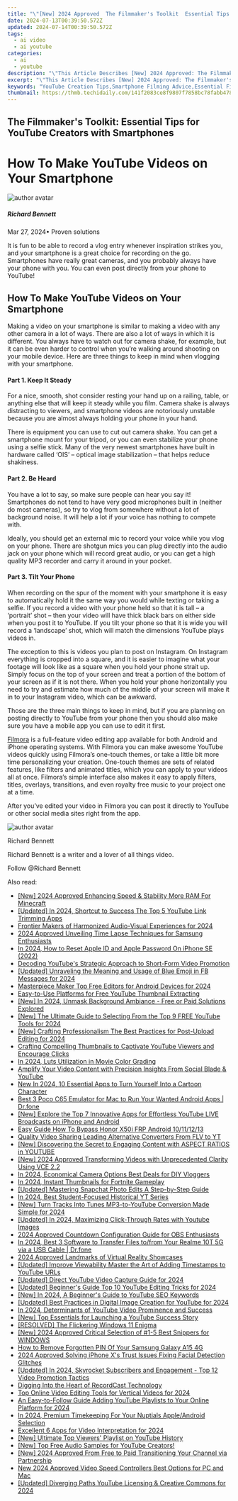 ```yaml
---
title: "\"[New] 2024 Approved  The Filmmaker's Toolkit  Essential Tips for YouTube Creators with Smartphones\""
date: 2024-07-13T00:39:50.572Z
updated: 2024-07-14T00:39:50.572Z
tags:
  - ai video
  - ai youtube
categories:
  - ai
  - youtube
description: "\"This Article Describes [New] 2024 Approved: The Filmmaker's Toolkit: Essential Tips for YouTube Creators with Smartphones\""
excerpt: "\"This Article Describes [New] 2024 Approved: The Filmmaker's Toolkit: Essential Tips for YouTube Creators with Smartphones\""
keywords: "YouTube Creation Tips,Smartphone Filming Advice,Essential Film Tools,Filmmaking on Mobile,Video Production Guide,Smartphone Cinematography,Filmmaker's Techniques"
thumbnail: https://thmb.techidaily.com/141f2083ce8f9807f7858bc78fabb4787ff1855b350de1df5ec61d6fc21bf535.jpg
---
```


## The Filmmaker's Toolkit: Essential Tips for YouTube Creators with Smartphones

# How To Make YouTube Videos on Your Smartphone

![author avatar](https://images.wondershare.com/filmora/article-images/richard-bennett.jpg)

##### Richard Bennett

 Mar 27, 2024• Proven solutions

 It is fun to be able to record a vlog entry whenever inspiration strikes you, and your smartphone is a great choice for recording on the go. Smartphones have really great cameras, and you probably always have your phone with you. You can even post directly from your phone to YouTube!

## How To Make YouTube Videos on Your Smartphone

 Making a video on your smartphone is similar to making a video with any other camera in a lot of ways. There are also a lot of ways in which it is different. You always have to watch out for camera shake, for example, but it can be even harder to control when you’re walking around shooting on your mobile device. Here are three things to keep in mind when vlogging with your smartphone.

#### Part 1\. Keep It Steady

 For a nice, smooth, shot consider resting your hand up on a railing, table, or anything else that will keep it steady while you film. Camera shake is always distracting to viewers, and smartphone videos are notoriously unstable because you are almost always holding your phone in your hand.

 There is equipment you can use to cut out camera shake. You can get a smartphone mount for your tripod, or you can even stabilize your phone using a selfie stick. Many of the very newest smartphones have built in hardware called ‘OIS’ – optical image stabilization – that helps reduce shakiness.

#### Part 2\. Be Heard

 You have a lot to say, so make sure people can hear you say it! Smartphones do not tend to have very good microphones built in (neither do most cameras), so try to vlog from somewhere without a lot of background noise. It will help a lot if your voice has nothing to compete with.

 Ideally, you should get an external mic to record your voice while you vlog on your phone. There are shotgun mics you can plug directly into the audio jack on your phone which will record great audio, or you can get a high quality MP3 recorder and carry it around in your pocket.

#### Part 3\. Tilt Your Phone

 When recording on the spur of the moment with your smartphone it is easy to automatically hold it the same way you would while texting or taking a selfie. If you record a video with your phone held so that it is tall – a ‘portrait’ shot – then your video will have thick black bars on either side when you post it to YouTube. If you tilt your phone so that it is wide you will record a ‘landscape’ shot, which will match the dimensions YouTube plays videos in.

 The exception to this is videos you plan to post on Instagram. On Instagram everything is cropped into a square, and it is easier to imagine what your footage will look like as a square when you hold your phone strait up. Simply focus on the top of your screen and treat a portion of the bottom of your screen as if it is not there. When you hold your phone horizontally you need to try and estimate how much of the middle of your screen will make it in to your Instagram video, which can be awkward.

 Those are the three main things to keep in mind, but if you are planning on posting directly to YouTube from your phone then you should also make sure you have a mobile app you can use to edit it first.

[Filmora](https://tools.techidaily.com/wondershare/filmora/download/) is a full-feature video editing app available for both Android and iPhone operating systems. With Filmora you can make awesome YouTube videos quickly using Filmora’s one-touch themes, or take a little bit more time personalizing your creation. One-touch themes are sets of related features, like filters and animated titles, which you can apply to your videos all at once. Filmora’s simple interface also makes it easy to apply filters, titles, overlays, transitions, and even royalty free music to your project one at a time.

 After you’ve edited your video in Filmora you can post it directly to YouTube or other social media sites right from the app.

![author avatar](https://images.wondershare.com/filmora/article-images/richard-bennett.jpg)

Richard Bennett

Richard Bennett is a writer and a lover of all things video.

Follow @Richard Bennett


<ins class="adsbygoogle"
     style="display:block"
     data-ad-format="autorelaxed"
     data-ad-client="ca-pub-7571918770474297"
     data-ad-slot="1223367746"></ins>



<ins class="adsbygoogle"
     style="display:block"
     data-ad-client="ca-pub-7571918770474297"
     data-ad-slot="8358498916"
     data-ad-format="auto"
     data-full-width-responsive="true"></ins>



<span class="atpl-alsoreadstyle">Also read:</span>
<div><ul>
<li><a href="https://screen-activity-recording.techidaily.com/new-2024-approved-enhancing-speed-and-stability-more-ram-for-minecraft/"><u>[New] 2024 Approved  Enhancing Speed & Stability  More RAM For Minecraft</u></a></li>
<li><a href="https://youtube-zero.techidaily.com/ed-in-2024-shortcut-to-success-the-top-5-youtube-link-trimming-apps/"><u>[Updated] In 2024, Shortcut to Success  The Top 5 YouTube Link Trimming Apps</u></a></li>
<li><a href="https://youtube-zero.techidaily.com/ier-makers-of-harmonized-audio-visual-experiences-for-2024/"><u>Frontier Makers of Harmonized Audio-Visual Experiences for 2024</u></a></li>
<li><a href="https://some-guidance.techidaily.com/2024-approved-unveiling-time-lapse-techniques-for-samsung-enthusiasts/"><u>2024 Approved  Unveiling Time Lapse Techniques for Samsung Enthusiasts</u></a></li>
<li><a href="https://apple-account.techidaily.com/in-2024-how-to-reset-apple-id-and-apple-password-on-iphone-se-2022-by-drfone-ios/"><u>In 2024, How to Reset Apple ID and Apple Password On iPhone SE (2022)</u></a></li>
<li><a href="https://youtube-zero.techidaily.com/ing-youtubes-strategic-approach-to-short-form-video-promotion/"><u>Decoding YouTube's Strategic Approach to Short-Form Video Promotion</u></a></li>
<li><a href="https://facebook-video-recording.techidaily.com/updated-unraveling-the-meaning-and-usage-of-blue-emoji-in-fb-messages-for-2024/"><u>[Updated] Unraveling the Meaning and Usage of Blue Emoji in FB Messages for 2024</u></a></li>
<li><a href="https://youtube-zero.techidaily.com/rpiece-maker-top-free-editors-for-android-devices-for-2024/"><u>Masterpiece Maker  Top Free Editors for Android Devices for 2024</u></a></li>
<li><a href="https://youtube-videos.techidaily.com/easy-to-use-platforms-for-free-youtube-thumbnail-extracting/"><u>Easy-to-Use Platforms for Free YouTube Thumbnail Extracting</u></a></li>
<li><a href="https://screen-recording.techidaily.com/new-in-2024-unmask-background-ambiance-free-or-paid-solutions-explored/"><u>[New] In 2024, Unmask Background Ambiance - Free or Paid Solutions Explored</u></a></li>
<li><a href="https://youtube-zero.techidaily.com/he-ultimate-guide-to-selecting-from-the-top-9-free-youtube-tools-for-2024/"><u>[New] The Ultimate Guide to Selecting From the Top 9 FREE YouTube Tools for 2024</u></a></li>
<li><a href="https://facebook-video-footage.techidaily.com/new-crafting-professionalism-the-best-practices-for-post-upload-editing-for-2024/"><u>[New] Crafting Professionalism  The Best Practices for Post-Upload Editing for 2024</u></a></li>
<li><a href="https://youtube-zero.techidaily.com/ing-compelling-thumbnails-to-captivate-youtube-viewers-and-encourage-clicks/"><u>Crafting Compelling Thumbnails to Captivate YouTube Viewers and Encourage Clicks</u></a></li>
<li><a href="https://extra-skills.techidaily.com/in-2024-luts-utilization-in-movie-color-grading/"><u>In 2024, Luts Utilization in Movie Color Grading</u></a></li>
<li><a href="https://youtube-zero.techidaily.com/fy-your-video-content-with-precision-insights-from-social-blade-and-youtube/"><u>Amplify Your Video Content with Precision Insights From Social Blade & YouTube</u></a></li>
<li><a href="https://smart-video-editing.techidaily.com/new-in-2024-10-essential-apps-to-turn-yourself-into-a-cartoon-character/"><u>New In 2024, 10 Essential Apps to Turn Yourself Into a Cartoon Character</u></a></li>
<li><a href="https://screen-mirror.techidaily.com/best-3-poco-c65-emulator-for-mac-to-run-your-wanted-android-apps-drfone-by-drfone-android/"><u>Best 3 Poco C65 Emulator for Mac to Run Your Wanted Android Apps | Dr.fone</u></a></li>
<li><a href="https://youtube-zero.techidaily.com/xplore-the-top-7-innovative-apps-for-effortless-youtube-live-broadcasts-on-iphone-and-android/"><u>[New] Explore the Top 7 Innovative Apps for Effortless YouTube LIVE Broadcasts on iPhone and Android</u></a></li>
<li><a href="https://bypass-frp.techidaily.com/easy-guide-how-to-bypass-honor-x50i-frp-android-10111213-by-drfone-android/"><u>Easy Guide How To Bypass Honor X50i FRP Android 10/11/12/13</u></a></li>
<li><a href="https://youtube-zero.techidaily.com/ty-video-sharing-leading-alternative-converters-from-flv-to-yt/"><u>Quality Video Sharing  Leading Alternative Converters From FLV to YT</u></a></li>
<li><a href="https://youtube-zero.techidaily.com/iscovering-the-secret-to-engaging-content-with-aspect-ratios-in-youtube/"><u>[New] Discovering the Secret to Engaging Content with ASPECT RATIOS in YOUTUBE</u></a></li>
<li><a href="https://vp-tips.techidaily.com/new-2024-approved-transforming-videos-with-unprecedented-clarity-using-vce-22/"><u>[New] 2024 Approved  Transforming Videos with Unprecedented Clarity Using VCE 2.2</u></a></li>
<li><a href="https://youtube-zero.techidaily.com/24-economical-camera-options-best-deals-for-diy-vloggers/"><u>In 2024, Economical Camera Options  Best Deals for DIY Vloggers</u></a></li>
<li><a href="https://youtube-zero.techidaily.com/24-instant-thumbnails-for-fortnite-gameplay/"><u>In 2024, Instant Thumbnails for Fortnite Gameplay</u></a></li>
<li><a href="https://snapchat-videos.techidaily.com/updated-mastering-snapchat-photo-edits-a-step-by-step-guide/"><u>[Updated] Mastering Snapchat Photo Edits  A Step-by-Step Guide</u></a></li>
<li><a href="https://youtube-zero.techidaily.com/24-best-student-focused-historical-yt-series/"><u>In 2024, Best Student-Focused Historical YT Series</u></a></li>
<li><a href="https://youtube-zero.techidaily.com/urn-tracks-into-tunes-mp3-to-youtube-conversion-made-simple-for-2024/"><u>[New] Turn Tracks Into Tunes  MP3-to-YouTube Conversion Made Simple for 2024</u></a></li>
<li><a href="https://youtube-zero.techidaily.com/ed-in-2024-maximizing-click-through-rates-with-youtube-images/"><u>[Updated] In 2024, Maximizing Click-Through Rates with Youtube Images</u></a></li>
<li><a href="https://video-screen-grab.techidaily.com/2024-approved-countdown-configuration-guide-for-obs-enthusiasts/"><u>2024 Approved  Countdown Configuration Guide for OBS Enthusiasts</u></a></li>
<li><a href="https://android-transfer.techidaily.com/in-2024-best-3-software-to-transfer-files-tofrom-your-realme-10t-5g-via-a-usb-cable-drfone-by-drfone-transfer-from-android-transfer-from-android/"><u>In 2024, Best 3 Software to Transfer Files to/from Your Realme 10T 5G via a USB Cable | Dr.fone</u></a></li>
<li><a href="https://fox-friendly.techidaily.com/2024-approved-landmarks-of-virtual-reality-showcases/"><u>2024 Approved  Landmarks of Virtual Reality Showcases</u></a></li>
<li><a href="https://youtube-zero.techidaily.com/ed-improve-viewability-master-the-art-of-adding-timestamps-to-youtube-urls/"><u>[Updated] Improve Viewability  Master the Art of Adding Timestamps to YouTube URLs</u></a></li>
<li><a href="https://youtube-zero.techidaily.com/ed-direct-youtube-video-capture-guide-for-2024/"><u>[Updated] Direct YouTube Video Capture Guide for 2024</u></a></li>
<li><a href="https://youtube-zero.techidaily.com/ed-beginners-guide-top-10-youtube-editing-tricks-for-2024/"><u>[Updated] Beginner's Guide  Top 10 YouTube Editing Tricks for 2024</u></a></li>
<li><a href="https://youtube-zero.techidaily.com/n-2024-a-beginners-guide-to-youtube-seo-keywords/"><u>[New] In 2024, A Beginner's Guide to YouTube SEO Keywords</u></a></li>
<li><a href="https://youtube-zero.techidaily.com/ed-best-practices-in-digital-image-creation-for-youtube-for-2024/"><u>[Updated] Best Practices in Digital Image Creation for YouTube for 2024</u></a></li>
<li><a href="https://youtube-zero.techidaily.com/24-determinants-of-youtube-video-prominence-and-success/"><u>In 2024, Determinants of YouTube Video Prominence and Success</u></a></li>
<li><a href="https://youtube-zero.techidaily.com/op-essentials-for-launching-a-youtube-success-story/"><u>[New] Top Essentials for Launching a YouTube Success Story</u></a></li>
<li><a href="https://graphic-issues.techidaily.com/resolved-the-flickering-windows-11-enigma/"><u>[RESOLVED] The Flickering Windows 11 Enigma</u></a></li>
<li><a href="https://digital-screen-recording.techidaily.com/new-2024-approved-critical-selection-of-1-5-best-snippers-for-windows/"><u>[New] 2024 Approved  Critical Selection of #1-5 Best Snippers for WINDOWS</u></a></li>
<li><a href="https://android-unlock.techidaily.com/how-to-remove-forgotten-pin-of-your-samsung-galaxy-a15-4g-by-drfone-android/"><u>How to Remove Forgotten PIN Of Your Samsung Galaxy A15 4G</u></a></li>
<li><a href="https://extra-guidance.techidaily.com/2024-approved-solving-iphone-xs-trust-issues-fixing-facial-detection-glitches/"><u>2024 Approved  Solving iPhone X's Trust Issues  Fixing Facial Detection Glitches</u></a></li>
<li><a href="https://youtube-zero.techidaily.com/ed-in-2024-skyrocket-subscribers-and-engagement-top-12-video-promotion-tactics/"><u>[Updated] In 2024, Skyrocket Subscribers and Engagement - Top 12 Video Promotion Tactics</u></a></li>
<li><a href="https://video-screen-grab.techidaily.com/digging-into-the-heart-of-recordcast-technology/"><u>Digging Into the Heart of RecordCast Technology</u></a></li>
<li><a href="https://smart-video-creator.techidaily.com/top-online-video-editing-tools-for-vertical-videos-for-2024/"><u>Top Online Video Editing Tools for Vertical Videos for 2024</u></a></li>
<li><a href="https://youtube-zero.techidaily.com/sy-to-follow-guide-adding-youtube-playlists-to-your-online-platform-for-2024/"><u>An Easy-to-Follow Guide  Adding YouTube Playlists to Your Online Platform for 2024</u></a></li>
<li><a href="https://extra-guidance.techidaily.com/in-2024-premium-timekeeping-for-your-nuptials-appleandroid-selection/"><u>In 2024, Premium Timekeeping For Your Nuptials  Apple/Android Selection</u></a></li>
<li><a href="https://some-knowledge.techidaily.com/excellent-6-apps-for-video-interpretation-for-2024/"><u>Excellent 6 Apps for Video Interpretation for 2024</u></a></li>
<li><a href="https://youtube-zero.techidaily.com/ltimate-top-viewers-playlist-on-youtube-history/"><u>[New] Ultimate Top Viewers' Playlist on YouTube History</u></a></li>
<li><a href="https://youtube-zero.techidaily.com/op-free-audio-samples-for-youtube-creators/"><u>[New] Top Free Audio Samples for YouTube Creators!</u></a></li>
<li><a href="https://youtube-zero.techidaily.com/024-approved-from-free-to-paid-transitioning-your-channel-via-partnership/"><u>[New] 2024 Approved  From Free to Paid  Transitioning Your Channel via Partnership</u></a></li>
<li><a href="https://ai-video-tools.techidaily.com/new-2024-approved-video-speed-controllers-best-options-for-pc-and-mac/"><u>New 2024 Approved Video Speed Controllers Best Options for PC and Mac</u></a></li>
<li><a href="https://youtube-zero.techidaily.com/ed-diverging-paths-youtube-licensing-and-creative-commons-for-2024/"><u>[Updated] Diverging Paths  YouTube Licensing & Creative Commons for 2024</u></a></li>
</ul></div>
